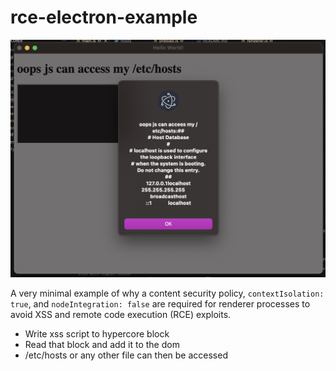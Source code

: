 # rce-electron-example

![screenshot of electron window showing remote code execution](./rce-electron.png)

A very minimal example of why a content security policy, `contextIsolation: true`, and `nodeIntegration: false` are required for renderer processes to avoid XSS and remote code execution (RCE) exploits.

- Write xss script to hypercore block
- Read that block and add it to the dom
- /etc/hosts or any other file can then be accessed
